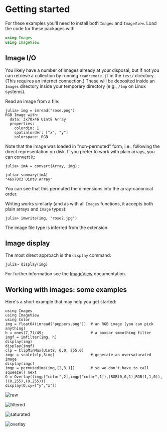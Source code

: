# Getting started

For these examples you'll need to install both `Images` and `ImageView`.
Load the code for these packages with

```julia
using Images
using ImageView
```

## Image I/O

You likely have a number of images already at your disposal,
but if not you can retrieve a collection by running `readremote.jl` in the `test/` directory.
(This requires an internet connection.)
These will be deposited inside an `Images` directory inside your temporary directory
(e.g., `/tmp` on Linux systems).

Read an image from a file:
```
julia> img = imread("rose.png")
RGB Image with:
  data: 3x70x46 Uint8 Array
  properties:
    colordim: 1
    spatialorder: ["x", "y"]
    colorspace: RGB
```
Note that the image was loaded in "non-permuted" form, i.e., following the direct representation on disk.
If you prefer to work with plain arrays, you can convert it:
```
julia> imA = convert(Array, img);

julia> summary(imA)
"46x70x3 Uint8 Array"
```
You can see that this permuted the dimensions into the array-canonical order.

Writing works similarly (and as with all `Images` functions, it accepts both plain arrays and `Image` types):
```
julia> imwrite(img, "rose2.jpg")
```
The image file type is inferred from the extension.

## Image display

The most direct approach is the `display` command:
```
julia> display(img)
```
For further information see the [ImageView](https://github.com/timholy/ImageView.jl) documentation.

## Working with images: some examples

Here's a short example that may help you get started:
```
using Images
using ImageView
using Color
img = float64(imread("peppers.png"))  # an RGB image (you can pick anything)
h = ones(7,7)/49;                     # a boxcar smoothing filter
imgf = imfilter(img, h)
display(img)
display(imgf)
clp = ClipMinMax(Uint8, 0.0, 255.0)
imgc = scale(clp,3img)                # generate an oversaturated image
display(imgc)
imgp = permutedims(img,[2,3,1])       # so we don't have to call squeeze() next
O = Overlay((imgp["color",2],imgp["color",1]),(RGB(0,0,1),RGB(1,1,0)),((0,255),(0,255)))
display(O,xy=["y","x"])
```

![raw](figures/peppers1.jpg)

![filtered](figures/peppers2.jpg)

![saturated](figures/peppers3.jpg)

![overlay](figures/peppers4.jpg)
